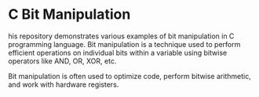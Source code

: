 # C Bit Manipulation

his repository demonstrates various examples of bit manipulation in C programming language. Bit manipulation is a technique used to perform efficient operations on individual bits within a variable using bitwise operators like AND, OR, XOR, etc.

Bit manipulation is often used to optimize code, perform bitwise arithmetic, and work with hardware registers.
